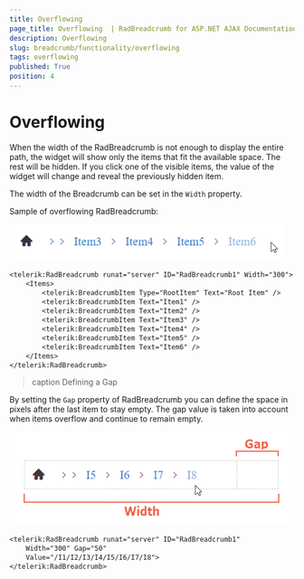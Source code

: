 ```yaml
---
title: Overflowing
page_title: Overflowing  | RadBreadcrumb for ASP.NET AJAX Documentation
description: Overflowing 
slug: breadcrumb/functionality/overflowing
tags: overflowing
published: True
position: 4
---
```


# Overflowing 

When the width of the RadBreadcrumb is not enough to display the entire path, the widget will show only the items that fit the available space. The rest will be hidden. If you click one of the visible items, the value of the widget will change and reveal the previously hidden item.

The width of the Breadcrumb can be set in the `Width` property.

Sample of overflowing RadBreadcrumb:

![Overflowing](../images/breadcrumb-functionality-overflowing-sample.gif)

````ASPX
<telerik:RadBreadcrumb runat="server" ID="RadBreadcrumb1" Width="300">
    <Items>
        <telerik:BreadcrumbItem Type="RootItem" Text="Root Item" />
        <telerik:BreadcrumbItem Text="Item1" />
        <telerik:BreadcrumbItem Text="Item2" />
        <telerik:BreadcrumbItem Text="Item3" />
        <telerik:BreadcrumbItem Text="Item4" />
        <telerik:BreadcrumbItem Text="Item5" />
        <telerik:BreadcrumbItem Text="Item6" />
    </Items>
</telerik:RadBreadcrumb>
````

>caption Defining a Gap

 By setting the `Gap` property of RadBreadcrumb you can define the space in pixels after the last item to stay empty. The gap value is taken into account when items overflow and continue to remain empty.

![Overflowing with Gap](../images/breadcrumb-functionality-overflowing-gap.gif)

````ASPX
<telerik:RadBreadcrumb runat="server" ID="RadBreadcrumb1"
    Width="300" Gap="50"
    Value="/I1/I2/I3/I4/I5/I6/I7/I8">
</telerik:RadBreadcrumb>
````

 